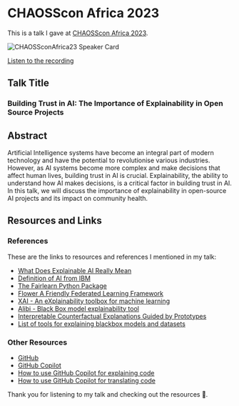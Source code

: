 # CHAOSScon Africa 2023 

This is a talk I gave at [CHAOSScon Africa 2023](https://chaoss.community/chaosscon-2023-africa/).

![CHAOSSconAfrica23 Speaker Card](https://github.com/mwanyumba7/TalksandEvents/assets/91888963/eba0bce1-6f80-4c53-b77a-c03959b9170a)

[Listen to the recording](https://www.youtube.com/live/QEaLO5_fK0g?feature=share&t=405)

## Talk Title

### Building Trust in AI: The Importance of Explainability in Open Source Projects

## Abstract

Artificial Intelligence systems have become an integral part of modern technology and have the potential to revolutionise various industries. 
However, as AI systems become more complex and make decisions that affect human lives, building trust in AI is crucial. Explainability, the ability to understand how AI makes decisions, is a critical factor in building trust in AI. 
In this talk, we will discuss the importance of explainability in open-source AI projects and its impact on community health.

## Resources and Links

### References

These are the links to resources and references I mentioned in my talk:

- [What Does Explainable AI Really Mean](https://corescholar.libraries.wright.edu/cgi/viewcontent.cgi?article=1507&context=cse)
- [Definition of AI from IBM](https://www.ibm.com/cloud/learn/what-is-artificial-intelligence)
- [The Fairlearn Python Package](https://github.com/fairlearn/fairlearn)
- [Flower A Friendly Federated Learning Framework](https://flower.dev/)
- [XAI - An eXplainability toolbox for machine learning](https://github.com/EthicalML/xai)
- [Alibi - Black Box model explainability tool](https://github.com/SeldonIO/alibi)
- [Interpretable Counterfactual Explanations Guided by Prototypes](https://arxiv.org/abs/1907.02584)
- [List of tools for explaining blackbox models and datasets](https://github.com/EthicalML/awesome-production-machine-learning)

### Other Resources

- [GitHub](https://github.com)
- [GitHub Copilot](https://copilot.github.com/)
- [How to use GitHub Copilot for explaining code](https://dev.to/github/understand-your-code-using-github-copilot-5375)
- [How to use GitHub Copilot for translating code](https://dev.to/github/how-to-translate-code-into-other-languages-using-github-copilot-3n6f)

Thank you for listening to my talk and checking out the resources 💜.
